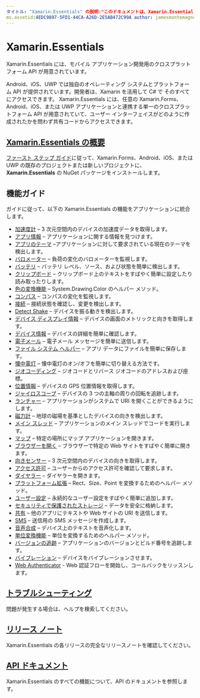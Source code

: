 ```yaml
---
タイトル: "Xamarin.Essentials" の説明:"このドキュメントは、Xamarin.Essentials について説明するさまざまなガイドにリンクされています。それらのガイドでは、モバイル アプリケーションの開発に役立つクロスプラットフォーム API が提供されています。"
ms.assetid:4EDC9897-5FD1-44CA-A26D-2E5AB472C99A author: jamesmontemagno ms.author: jamont ms.date:02/26/2020 no-loc: [Xamarin.Forms, Xamarin.Essentials]
---
```


# Xamarin.Essentials

Xamarin.Essentials には、モバイル アプリケーション開発用のクロスプラットフォーム API が用意されています。

Android、iOS、UWP では独自のオペレーティング システムとプラットフォーム API が提供されています。開発者は、Xamarin を活用して C# で そのすべてにアクセスできます。 Xamarin.Essentials には、任意の Xamarin.Forms、Android、iOS、または UWP アプリケーションと連携する単一のクロスプラットフォーム API が用意されていて、ユーザー インターフェイスがどのように作成されたかを問わず共有コードからアクセスできます。

## <a name="get-started-with-xamarinessentialsget-startedmdcontextxamarinxamarin-forms"></a>[Xamarin.Essentials の概要](get-started.md?context=xamarin/xamarin-forms)

[ファースト ステップ ガイド](get-started.md)に従って、Xamarin.Forms、Android、iOS、または UWP の既存のプロジェクトまたは新しいプロジェクトに、 **Xamarin.Essentials** の NuGet パッケージをインストールします。

## <a name="feature-guides"></a>機能ガイド

ガイドに従って、以下の Xamarin.Essentials の機能をアプリケーションに統合します。

* [加速度計](accelerometer.md?context=xamarin/xamarin-forms) – 3 次元空間内のデバイスの加速度データを取得します。
* [アプリ情報](app-information.md?context=xamarin/xamarin-forms) – アプリケーションに関する情報を見つけます。
* [アプリのテーマ](app-theme.md?context=xamarin/xamarin-forms) –アプリケーションに対して要求されている現在のテーマを検出します。
* [バロメーター](barometer.md?context=xamarin/xamarin-forms) – 負荷の変化のバロメーターを監視します。
* [バッテリ](battery.md?context=xamarin/xamarin-forms) – バッテリ レベル、ソース、および状態を簡単に検出します。
* [クリップボード](clipboard.md?context=xamarin/xamarin-forms) – クリップボード上のテキストをすばやく簡単に設定したり読み取ったりします。
* [色の変換機能](color-converters.md?context=xamarin/xamarin-forms) – System.Drawing.Color のヘルパー メソッド。
* [コンパス](compass.md?context=xamarin/xamarin-forms) – コンパスの変化を監視します。
* [接続](connectivity.md?context=xamarin/xamarin-forms) – 接続状態を確認し、変更を検出します。
* [Detect Shake](detect-shake.md?context=xamarin/xamarin-forms) – デバイスを振る動きを検出します。
* [デバイス ディスプレイ情報](device-display.md?context=xamarin/xamarin-forms) – デバイスの画面のメトリックと向きを取得します。
* [デバイス情報](device-information.md?context=xamarin/xamarin-forms) – デバイスの詳細を簡単に確認します。
* [電子メール](email.md?context=xamarin/xamarin-forms) – 電子メール メッセージを簡単に送信します。
* [ファイル システム ヘルパー](file-system-helpers.md?context=xamarin/xamarin-forms) – アプリ データにファイルを簡単に保存します。
* [懐中電灯](flashlight.md?context=xamarin/xamarin-forms) – 懐中電灯のオン/オフを簡単に切り替える方法です。
* [ジオコーディング](geocoding.md?context=xamarin/xamarin-forms) – ジオコードとリバース ジオコードのアドレスおよび座標。
* [位置情報](geolocation.md?context=xamarin/xamarin-forms) – デバイスの GPS 位置情報を取得します。
* [ジャイロスコープ](gyroscope.md?context=xamarin/xamarin-forms) – デバイスの 3 つの主軸の周りの回転を追跡します。
* [ランチャー](launcher.md?context=xamarin/xamarin-forms) – アプリケーションがシステムで URI を開くことができるようにします。
* [磁力計](magnetometer.md?context=xamarin/xamarin-forms) – 地球の磁場を基準としたデバイスの向きを検出します。
* [メイン スレッド](main-thread.md?content=xamarin/xamarin-forms) – アプリケーションのメイン スレッドでコードを実行します。
* [マップ](maps.md?content=xamarin/xamarin-forms) – 特定の場所にマップ アプリケーションを開きます。
* [ブラウザーを開く](open-browser.md?context=xamarin/xamarin-forms) – ブラウザーで特定の Web サイトをすばやく簡単に開きます。
* [向きセンサー](orientation-sensor.md?context=xamarin/xamarin-forms) – 3 次元空間内のデバイスの向きを取得します。
* [アクセス許可](permissions.md?context=xamarin/xamarin-forms) – ユーザーからのアクセス許可を確認して要求します。
* [ダイヤラー](phone-dialer.md?context=xamarin/xamarin-forms) – ダイヤラーを開きます。
* [プラットフォーム拡張](platform-extensions.md?context=xamarin/xamarin-forms) – Rect、Size、Point を変換するためのヘルパー メソッド。
* [ユーザー設定](preferences.md?context=xamarin/xamarin-forms) – 永続的なユーザー設定をすばやく簡単に追加します。
* [セキュリティで保護されたストレージ](secure-storage.md?context=xamarin/xamarin-forms) – データを安全に格納します。
* [共有](share.md?context=xamarin/xamarin-forms) – 他のアプリにテキストや Web サイトの URI を送信します。
* [SMS](sms.md?context=xamarin/xamarin-forms) – 送信用の SMS メッセージを作成します。
* [音声合成](text-to-speech.md?context=xamarin/xamarin-forms) – デバイス上のテキストを音声化します。
* [単位変換機能](unit-converters.md?context=xamarin/xamarin-forms) – 単位を変換するためのヘルパー メソッド。
* [バージョンの追跡](version-tracking.md?context=xamarin/xamarin-forms) – アプリケーションのバージョンとビルド番号を追跡します。
* [バイブレーション](vibrate.md?context=xamarin/xamarin-forms) – デバイスをバイブレーションさせます。
* [Web Authenticator](web-authenticator.md?context=xamarin/xamarin-forms) - Web 認証フローを開始し、コールバックをリッスンします。

## <a name="troubleshooting"></a>[トラブルシューティング](troubleshooting.md?context=xamarin/xamarin-forms)

問題が発生する場合は、ヘルプを検索してください。

## <a name="release-notes"></a>[リリース ノート](https://docs.microsoft.com/xamarin/essentials/release-notes/)

Xamarin.Essentials の各リリースの完全なリリースノートを確認してください。

## <a name="api-documentation"></a>[API ドキュメント](xref:Xamarin.Essentials)

Xamarin.Essentials のすべての機能について、API のドキュメントを参照します。
